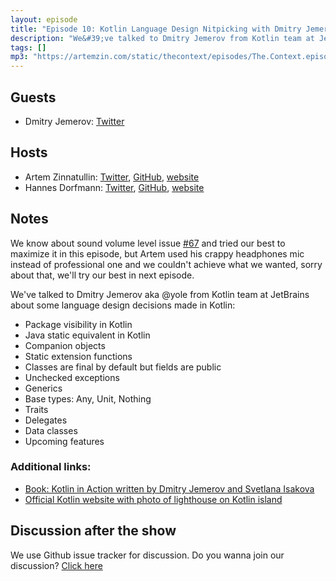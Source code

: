 ```yaml
---
layout: episode
title: "Episode 10: Kotlin Language Design Nitpicking with Dmitry Jemerov from JetBrains"
description: "We&#39;ve talked to Dmitry Jemerov from Kotlin team at JetBrains about some language design decisions made in Kotlin"
tags: []
mp3: "https://artemzin.com/static/thecontext/episodes/The.Context.episode.10.mp3"
---
```


## Guests

* Dmitry Jemerov: [Twitter](https://twitter.com/intelliyole)

## Hosts

* Artem Zinnatullin: [Twitter](https://twitter.com/artemzin), [GitHub](https://github.com/artem-zinnatullin), [website](https://artemzin.com)
* Hannes Dorfmann: [Twitter](https://twitter.com/sockeqwe), [GitHub](https://github.com/sockeqwe), [website](http://hannesdorfmann.com)

## Notes


We know about sound volume level issue [#67](https://github.com/artem-zinnatullin/TheContext-Podcast/issues/67) and tried our best to maximize it in this episode, but Artem used his crappy headphones mic instead of professional one and we couldn't achieve what we wanted, sorry about that, we'll try our best in next episode.

We've talked to Dmitry Jemerov aka @yole from Kotlin team at JetBrains about some language design decisions made in Kotlin:

 - Package visibility in Kotlin
 - Java static equivalent in Kotlin
 - Companion objects
 - Static extension functions
 - Classes are final by default but fields are public
 - Unchecked exceptions
 - Generics
 - Base types: Any, Unit, Nothing
 - Traits
 - Delegates
 - Data classes
 - Upcoming features

### Additional links:

 - [Book: Kotlin in Action written by Dmitry Jemerov and Svetlana Isakova](https://www.manning.com/books/kotlin-in-action)
 - [Official Kotlin website with photo of lighthouse on Kotlin island](http://kotlinlang.org/)


## Discussion after the show
We use Github issue tracker for discussion. Do you wanna join our discussion? [Click here](https://github.com/artem-zinnatullin/TheContext-Podcast/issues/68)